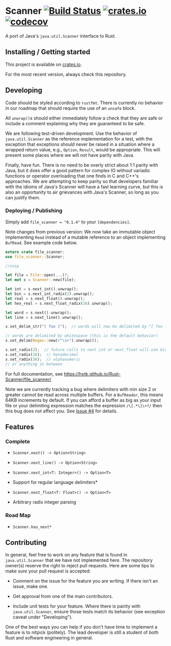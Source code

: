 # Scanner [![Build Status](https://travis-ci.org/hxtk/Rust-Scanner.png?branch=master)](https://travis-ci.org/hxtk/Rust-Scanner) [![crates.io](https://img.shields.io/crates/v/file_scanner.svg)](https://crates.io/crates/file_scanner) [![codecov](https://codecov.io/gh/hxtk/Rust-Scanner/branch/master/graph/badge.svg)](https://codecov.io/gh/hxtk/Rust-Scanner)


A port of Java's `java.util.Scanner` interface to Rust.

## Installing / Getting started

This project is available on [crates.io](https://crates.io/crates/file_scanner).

For the most recent version, always check this repository.

## Developing

Code should be styled according to `rustfmt`. There is currently no behavior
in our roadmap that should require the use of an `unsafe` block.

All `unwrap()`s should either immediately follow a check that they are safe or
include a comment explaining why they are guaranteed to be safe.

We are following test-driven development. Use the behavior of `java.util.Scanner` as the reference implementation for a test, with the exception that exceptions should never be raised in a situation where a wrapped return value, e.g., `Option`, `Result`, would be appropriate. This will present some places where we will not have parity with Java.

Finally, have fun. There is no need to be overly strict about 1:1 parity with Java, but it does offer a good pattern for complex IO without variadic functions or operator overloading that one finds in C and C++'s approaches. We are attempting to keep parity so that developers familiar with the idioms of Java's Scanner will have a fast learning curve, but this is also an opportunity to air grievances with Java's Scanner, so long as you can justify them.

### Deploying / Publishing

Simply add `file_scanner = "0.1.4"` to your `[dependencies]`.

Note changes from previous version: We now take an immutable object implementing `Read` instead of a mutable reference to an object implementing `BufRead`. See example code below.

```rust
extern crate file_scanner;
use file_scanner::Scanner;

//snip

let file = File::open(...)?;
let mut s = Scanner::new(file);

let int = s.next_int().unwrap();
let bin = s.next_int_radix(2).unwrap();
let real = s.next_float().unwrap();
let hex_real = s.next_float_radix(16).unwrap();

let word = s.next().unwrap();
let line = s.next_line().unwrap();

s.set_delim_str("[ foo ]");  // words will now be delimited by "[ foo ]"

// words are delimited by whitespace (this is the default behavior)
s.set_delim(Regex::new(r"\s+").unwrap());

s.set_radix(2);  // future calls to next_int or next_float will use binary
s.set_radix(16);  // hexadecimal
s.set_radix(36);  // alphanumeric
// or anything in between
```

For full documentation, see https://hxtk.github.io/Rust-Scanner/file_scanner/

Note we are currently tracking a bug where delimiters with min size 2 or greater
cannot be read across multiple buffers. For a `BufReader`, this means 64KB increments by default. If you can afford a buffer as big as your input file or your delimiting expression matches the expression `/\[.*\]\+?/` then this bug does not affect you. See [Issue #4](https://github.com/hxtk/Rust-Scanner/issues/4) for details.

## Features

### Complete

- `Scanner.next() -> Option<String>`

- `Scanner.next_line() -> Option<String>`

- `Scanner.next_int<T: Integer>() -> Option<T>`

- Support for regular language delimiters*

- `Scanner.next_float<T: Float>() -> Option<T>`

- Arbitrary radix integer parsing

### Road Map

- `Scanner.has_next*`

## Contributing

In general, feel free to work on any feature that is found in `java.util.Scanner` that we have not implemented here. The repository owner(s) reserve the right to reject pull requests. Here are some tips to make sure your pull request is accepted:

- Comment on the issue for the feature you are writing. If there isn't an issue, make one.

- Get approval from one of the main contributors.

- Include unit tests for your feature. Where there is pairity with `java.util.Scanner`, ensure those tests match its behavior (see exception caveat under "Developing").

One of the best ways you can help if you don't have time to implement a feature is to nitpick (politely). The lead developer is still a student of both Rust and software engineering in general.
